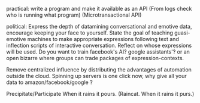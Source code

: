 practical:
write a program and make it available as an API
(From logs check who is running what program)
(Microtransactional API)




political:
Express the depth of datamining conversational and emotive data, encourage keeping your face to yourself. State the goal of teaching guasi-emotive machines to make appropriate expressions following text and inflection scripts of interactive conversation. Reflect on whose expressions will be used. Do you want to train facebook's AI? google assistants'? or an open bizarre where groups can trade packages of expression-contexts.

Remove centralized influence by distributing the advantages of automation outside the cloud. Spinning up servers is one click now, why give all your data to amazon/facebook/google ? 

Precipitate/Participate
When it rains it pours.
(Raincat. When it rains it purs.)
